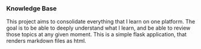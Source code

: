### Knowledge Base
This project aims to consolidate everything that I learn on one platform. The goal is to be able to deeply understand what I learn, and be able to review those topics at any given moment. This is a simple flask application, that renders markdown files as html. 